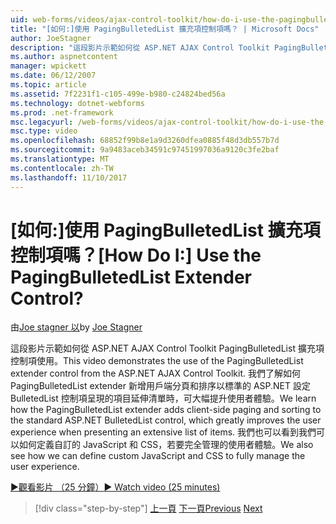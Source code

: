 ```yaml
---
uid: web-forms/videos/ajax-control-toolkit/how-do-i-use-the-pagingbulletedlist-extender-control
title: "[如何:]使用 PagingBulletedList 擴充項控制項嗎？ | Microsoft Docs"
author: JoeStagner
description: "這段影片示範如何從 ASP.NET AJAX Control Toolkit PagingBulletedList 擴充項控制項使用。 我們了解如何 PagingBulletedList extende..."
ms.author: aspnetcontent
manager: wpickett
ms.date: 06/12/2007
ms.topic: article
ms.assetid: 7f2231f1-c105-499e-b980-c24824bed56a
ms.technology: dotnet-webforms
ms.prod: .net-framework
msc.legacyurl: /web-forms/videos/ajax-control-toolkit/how-do-i-use-the-pagingbulletedlist-extender-control
msc.type: video
ms.openlocfilehash: 68852f99b8e1a9d3260dfea0885f48d3db557b7d
ms.sourcegitcommit: 9a9483aceb34591c97451997036a9120c3fe2baf
ms.translationtype: MT
ms.contentlocale: zh-TW
ms.lasthandoff: 11/10/2017
---
```

<a name="how-do-i-use-the-pagingbulletedlist-extender-control"></a><span data-ttu-id="7b951-105">[如何:]使用 PagingBulletedList 擴充項控制項嗎？</span><span class="sxs-lookup"><span data-stu-id="7b951-105">[How Do I:] Use the PagingBulletedList Extender Control?</span></span>
====================
<span data-ttu-id="7b951-106">由[Joe stagner 以](https://github.com/JoeStagner)</span><span class="sxs-lookup"><span data-stu-id="7b951-106">by [Joe Stagner](https://github.com/JoeStagner)</span></span>

<span data-ttu-id="7b951-107">這段影片示範如何從 ASP.NET AJAX Control Toolkit PagingBulletedList 擴充項控制項使用。</span><span class="sxs-lookup"><span data-stu-id="7b951-107">This video demonstrates the use of the PagingBulletedList extender control from the ASP.NET AJAX Control Toolkit.</span></span> <span data-ttu-id="7b951-108">我們了解如何 PagingBulletedList extender 新增用戶端分頁和排序以標準的 ASP.NET 設定 BulletedList 控制項呈現的項目延伸清單時，可大幅提升使用者體驗。</span><span class="sxs-lookup"><span data-stu-id="7b951-108">We learn how the PagingBulletedList extender adds client-side paging and sorting to the standard ASP.NET BulletedList control, which greatly improves the user experience when presenting an extensive list of items.</span></span> <span data-ttu-id="7b951-109">我們也可以看到我們可以如何定義自訂的 JavaScript 和 CSS，若要完全管理的使用者體驗。</span><span class="sxs-lookup"><span data-stu-id="7b951-109">We also see how we can define custom JavaScript and CSS to fully manage the user experience.</span></span>

[<span data-ttu-id="7b951-110">&#9654;觀看影片 （25 分鐘）</span><span class="sxs-lookup"><span data-stu-id="7b951-110">&#9654; Watch video (25 minutes)</span></span>](https://channel9.msdn.com/Blogs/ASP-NET-Site-Videos/how-do-i-use-the-pagingbulletedlist-extender-control)

>[!div class="step-by-step"]
<span data-ttu-id="7b951-111">[上一頁](how-do-i-use-the-aspnet-ajax-listsearch-extender.md)
[下一頁](how-do-i-use-the-numericupdown-extender-control.md)</span><span class="sxs-lookup"><span data-stu-id="7b951-111">[Previous](how-do-i-use-the-aspnet-ajax-listsearch-extender.md)
[Next](how-do-i-use-the-numericupdown-extender-control.md)</span></span>
